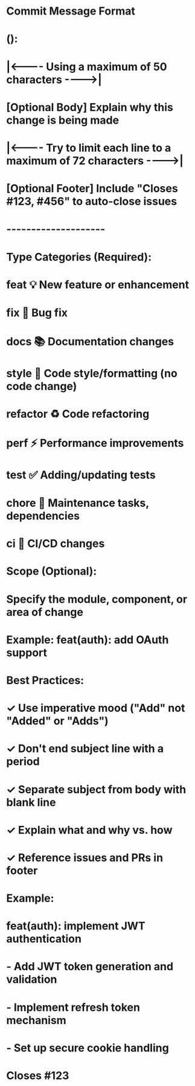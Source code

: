 # Commit Message Format

# <type>(<scope>): <subject>
# |<----  Using a maximum of 50 characters  ---->|

# [Optional Body] Explain why this change is being made
# |<----   Try to limit each line to a maximum of 72 characters   ---->|

# [Optional Footer] Include "Closes #123, #456" to auto-close issues
# --------------------

# Type Categories (Required):
#    feat       💡 New feature or enhancement
#    fix        🐛 Bug fix
#    docs       📚 Documentation changes
#    style      💅 Code style/formatting (no code change)
#    refactor   ♻️  Code refactoring
#    perf       ⚡️ Performance improvements
#    test       ✅ Adding/updating tests
#    chore      🔧 Maintenance tasks, dependencies
#    ci         👷 CI/CD changes

# Scope (Optional):
#    Specify the module, component, or area of change
#    Example: feat(auth): add OAuth support

# Best Practices:
#    ✓ Use imperative mood ("Add" not "Added" or "Adds")
#    ✓ Don't end subject line with a period
#    ✓ Separate subject from body with blank line
#    ✓ Explain what and why vs. how
#    ✓ Reference issues and PRs in footer

# Example:
# feat(auth): implement JWT authentication
#
# - Add JWT token generation and validation
# - Implement refresh token mechanism
# - Set up secure cookie handling
#
# Closes #123
